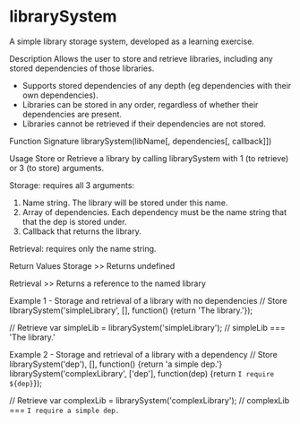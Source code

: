 # librarySystem
A simple library storage system, developed as a learning exercise.

Description
Allows the user to store and retrieve libraries, including any stored dependencies of those libraries. 
- Supports stored dependencies of any depth (eg dependencies with their own dependencies). 
- Libraries can be stored in any order, regardless of whether their dependencies are present.
- Libraries cannot be retrieved if their dependencies are not stored.

Function Signature
librarySystem(libName[, dependencies[, callback]])

Usage
Store or Retrieve a library by calling librarySystem with 1 (to retrieve) or 3 (to store) arguments.

Storage: requires all 3 arguments:
1) Name string. The library will be stored under this name. 
2) Array of dependencies. Each dependency must be the name string that that the dep is stored under. 
3) Callback that returns the library. 

Retrieval: requires only the name string.

Return Values
Storage >> Returns undefined

Retrieval >> Returns a reference to the named library

Example 1 - Storage and retrieval of a library with no dependencies
// Store
librarySystem('simpleLibrary', [], function() {return 'The library.'});

// Retrieve
var simpleLib = librarySystem('simpleLibrary');
// simpleLib === 'The library.'

Example 2 - Storage and retrieval of a library with a dependency
// Store
librarySystem('dep'), [], function() {return 'a simple dep.'}
librarySystem('complexLibrary', ['dep'], function(dep) {return `I require ${dep}`});

// Retrieve
var complexLib = librarySystem('complexLibrary');
// complexLib === `I require a simple dep.`
